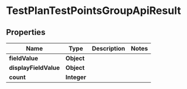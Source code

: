 

# TestPlanTestPointsGroupApiResult


## Properties

| Name | Type | Description | Notes |
|------------ | ------------- | ------------- | -------------|
|**fieldValue** | **Object** |  |  |
|**displayFieldValue** | **Object** |  |  |
|**count** | **Integer** |  |  |



